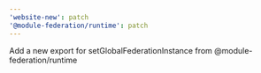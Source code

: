 ```yaml
---
'website-new': patch
'@module-federation/runtime': patch
---
```


Add a new export for setGlobalFederationInstance from @module-federation/runtime
